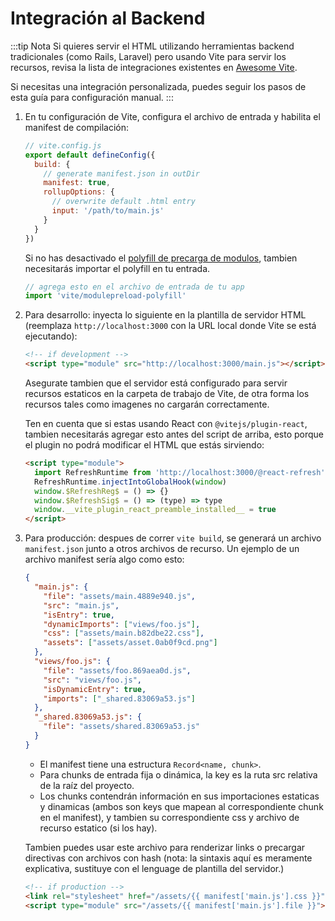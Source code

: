 <!-- # Backend Integration -->

# Integración al Backend

:::tip Nota
Si quieres servir el HTML utilizando herramientas backend tradicionales (como Rails, Laravel) pero usando Vite para servir los recursos, revisa la lista de integraciones existentes en [Awesome Vite](https://github.com/vitejs/awesome-vite#integrations-with-backends).

Si necesitas una integración personalizada, puedes seguir los pasos de esta guía para configuración manual.
:::

1. En tu configuración de Vite, configura el archivo de entrada y habilita el manifest de compilación:

   ```js
   // vite.config.js
   export default defineConfig({
     build: {
       // generate manifest.json in outDir
       manifest: true,
       rollupOptions: {
         // overwrite default .html entry
         input: '/path/to/main.js'
       }
     }
   })
   ```

   Si no has desactivado el [polyfill de precarga de modulos](/config/#build-polyfillmodulepreload), tambien necesitarás importar el polyfill en tu entrada.

   ```js
   // agrega esto en el archivo de entrada de tu app
   import 'vite/modulepreload-polyfill'
   ```

2. Para desarrollo: inyecta lo siguiente en la plantilla de servidor HTML (reemplaza `http://localhost:3000` con la URL local donde Vite se está ejecutando):

   ```html
   <!-- if development -->
   <script type="module" src="http://localhost:3000/main.js"></script>
   ```

   Asegurate tambien que el servidor está configurado para servir recursos estaticos en la carpeta de trabajo de Vite, de otra forma los recursos tales como imagenes no cargarán correctamente.

   Ten en cuenta que si estas usando React con `@vitejs/plugin-react`, tambien necesitarás agregar esto antes del script de arriba, esto porque el plugin no podrá modificar el HTML que estás sirviendo:

   ```html
   <script type="module">
     import RefreshRuntime from 'http://localhost:3000/@react-refresh'
     RefreshRuntime.injectIntoGlobalHook(window)
     window.$RefreshReg$ = () => {}
     window.$RefreshSig$ = () => (type) => type
     window.__vite_plugin_react_preamble_installed__ = true
   </script>
   ```

3. Para producción: despues de correr `vite build`, se generará un archivo `manifest.json` junto a otros archivos de recurso. Un ejemplo de un archivo manifest sería algo como esto:

   ```json
   {
     "main.js": {
       "file": "assets/main.4889e940.js",
       "src": "main.js",
       "isEntry": true,
       "dynamicImports": ["views/foo.js"],
       "css": ["assets/main.b82dbe22.css"],
       "assets": ["assets/asset.0ab0f9cd.png"]
     },
     "views/foo.js": {
       "file": "assets/foo.869aea0d.js",
       "src": "views/foo.js",
       "isDynamicEntry": true,
       "imports": ["_shared.83069a53.js"]
     },
     "_shared.83069a53.js": {
       "file": "assets/shared.83069a53.js"
     }
   }
   ```

   - El manifest tiene una estructura `Record<name, chunk>`.
   - Para chunks de entrada fija o dinámica, la key es la ruta src relativa de la raíz del proyecto.
   - Los chunks contendrán información en sus importaciones estaticas y dinamicas (ambos son keys que mapean al correspondiente chunk en el manifest), y tambien su correspondiente css y archivo de recurso estatico (si los hay).

   Tambien puedes usar este archivo para renderizar links o precargar directivas con archivos con hash (nota: la sintaxis aquí es meramente explicativa, sustituye con el lenguage de plantilla del servidor.)

   ```html
   <!-- if production -->
   <link rel="stylesheet" href="/assets/{{ manifest['main.js'].css }}" />
   <script type="module" src="/assets/{{ manifest['main.js'].file }}"></script>
   ```
